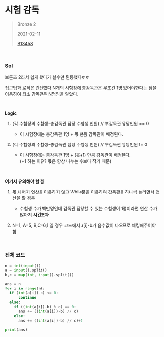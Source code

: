 # 시험 감독
> Bronze 2
>
> 2021-02-11
>
> [B13458](https://www.acmicpc.net/problem/13458)


<br>

### Sol

브론즈 2라서 쉽게 봤다가 실수만 된통했다ㅎㅎ  

접근법과 로직은 간단했다 N개의 시험장에 총감독관은 무조건 1명 있어야한다는 점을 이용하여 최소 감독관은 N명임을 알았다.  


<br>

**Logic**

1. (각 수험장의 수험생-총감독관 담당 수험생 인원) // 부감독관 담당인원 == 0 
    * 이 시험장에는 총감독관 1명 + 몫 만큼 감독관이 배정된다.

2. (각 수험장의 수험생-총감독관 담당 수험생 인원) // 부감독관 담당인원 != 0
    * 이 시험장에는 총감독관 1명 + (몫+1) 만큼 감독관이 배정된다.  
    (+1 하는 이유? 몫은 항상 나누는 수보다 작기 때문)
    

<br>

**여기서 유의해야 할 점**

1. 몫,나머지 연산을 이용하지 않고 While문을 이용하여 감독관을 하나씩 늘리면서 연산을 할 경우
    * 수험생 수가 백만명인데 감독관 담당할 수 있는 수험생이 1명이라면 연산 수가 많아져 **시간초과**

2. N=1, A=5, B,C=6,1 일 경우 코드에서 a[i]-b가 음수값이 나오므로 체킹해주어야 함


<br>

### 전체 코드  
```python
n = int(input())
a = input().split()
b,c = map(int, input().split())

ans = n
for i in range(n):
  if (int(a[i])-b) <= 0:
      continue
  else:
    if ((int(a[i])-b) % c) == 0:
      ans += ((int(a[i])-b) // c)
    else:
      ans += ((int(a[i])-b) // c)+1

print(ans)
```